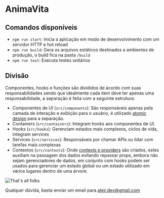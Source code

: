 # AnimaVita

## Comandos disponíveis
- `npm run start`: Inicia a aplicação em modo de desenvolvimento com um servidor HTTP e hot reload
- `npm run build`: Gera os arquivos estáticos destinados a ambientes de produção, o build fica na pasta `/build`
- `npm run test`:  Executa testes unitários

## Divisão
Componentes, hooks e funções são divididos de acordo com suas responsabilidades sendo que idealmente cada item deve ter apenas uma responsabilidade, a separação é feita com a seguinte estrutura:
- Componentes de UI (`src/components`): São responsáveis apenas pela camada de interação e exibição para o usuário, é utilizado [atomic design](https://bradfrost.com/blog/post/atomic-web-design/) para a separação.
- Containers (`src/containers`): Integram hooks aos componentes de UI.
- Hooks (`src/hooks`): Gerenciam estados mais complexos, ciclos de vida, integram services
- Services (`src/services`): Responsáveis por chamar APIs ou lidar com tarefas mais complexas
- Contextos (`src/contexts`): Onde [contexts e providers](https://reactjs.org/docs/context.html) são criados, estes auxiliam na passagem dos dados evitando repassar props, embora não sejam gerenciadores de dados, em conjunto com hooks podem ser usados para gerenciar um estado global ou um estado utilizado em vários lugares dentro de uma árvore.


![That's all folks](https://media.giphy.com/media/upg0i1m4DLe5q/giphy.gif)


Qualquer dúvida, basta enviar um email para alejr.dev@gmail.com